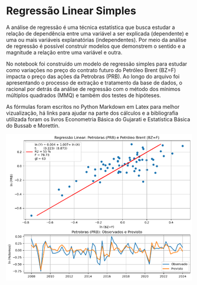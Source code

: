 # Regressão Linear Simples

A análise de regressão é uma técnica estatística que busca estudar a relação de dependência entre uma variável a ser explicada (dependente) e uma ou mais variáveis explanatórias (independentes). Por meio da análise de regressão é possível construir modelos que demonstrem o sentido e a magnitude a relação entre uma variável e outra.

No notebook foi construído um modelo de regressão simples para estudar como variações no preço do contrato futuro do Petróleo Brent (BZ=F) impacta o preço das ações da Petrobras (PRB). Ao longo do arquivo foi apresentando o processo de extração e tratamento da base de dados, o racional por detrás da análise de regressão com o método dos mínimos múltiplos quadrados (MMQ) e também dos testes de hipóteses. 

As fórmulas foram escritos no Python Markdown em Latex para melhor vizualização, há links para ajudar na parte dos cálculos e a bibliografia utilizada foram os livros Econometria Básica do Gujarati e Estatística Básica do Bussab e Morettin. 

![Modelo de Regressao](https://github.com/emanuelprd/Regressao-Linear/blob/main/Regressao_PRB.BZ=F)
